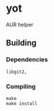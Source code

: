 # yot

AUR helper

## Building

### Dependencies

```
libgit2,
```

### Compiling

```
make
make install
```
